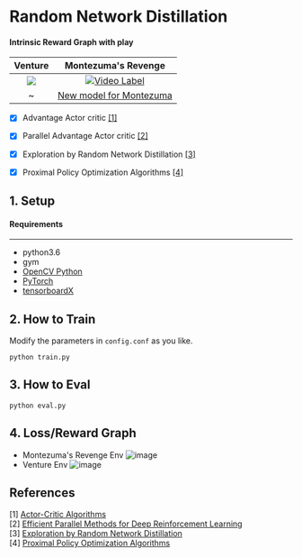 # Random Network Distillation
#### Intrinsic Reward Graph with play
| Venture             |  Montezuma's Revenge |
:-------------------------:|:-------------------------:
![](https://github.com/jcwleo/random-network-distillation-pytorch/blob/master/asset/venture.gif)  |  [![Video Label](https://github.com/jcwleo/random-network-distillation-pytorch/blob/master/asset/montezuma.gif)](https://youtu.be/eEoHnkDUw4k?t=0s)
 ~ | [New model for Montezuma](https://www.youtube.com/watch?v=IxXHQDHvGoE&feature=youtu.be)

- [x] Advantage Actor critic [[1]](#references)
- [x] Parallel Advantage Actor critic [[2]](#references)
- [x] Exploration by Random Network Distillation [[3]](#references)
- [x] Proximal Policy Optimization Algorithms [[4]](#references)

 
## 1. Setup
####  Requirements

------------

- python3.6
- gym
- [OpenCV Python](https://pypi.python.org/pypi/opencv-python)
- [PyTorch](http://pytorch.org/)
- [tensorboardX](https://github.com/lanpa/tensorboardX)


## 2. How to Train
Modify the parameters in `config.conf` as you like.
```
python train.py
```

## 3. How to Eval
```
python eval.py
```

## 4. Loss/Reward Graph
- Montezuma's Revenge Env
![image](https://user-images.githubusercontent.com/23333028/50719328-de9a9400-10dd-11e9-8c8c-29f7709cdf1d.png)
- Venture Env
![image](https://user-images.githubusercontent.com/23333028/48773457-c37cec00-ed0a-11e8-8c20-f9c35effc42d.png)



References
----------

[1] [Actor-Critic Algorithms](https://papers.nips.cc/paper/1786-actor-critic-algorithms.pdf)    
[2] [Efficient Parallel Methods for Deep Reinforcement Learning](https://arxiv.org/abs/1705.04862)  
[3] [Exploration by Random Network Distillation](https://arxiv.org/abs/1810.12894)   
[4] [Proximal Policy Optimization Algorithms](https://arxiv.org/abs/1707.06347)  
  
